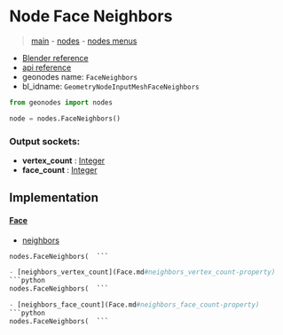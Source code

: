 # Node Face Neighbors

> [main](../structure.md) - [nodes](nodes.md) - [nodes menus](nodes_menus.md)

- [Blender reference](https://docs.blender.org/manual/en/latest/modeling/geometry_nodes/mesh/face_neighbors.html)
- [api reference](https://docs.blender.org/api/current/bpy.types.GeometryNodeInputMeshFaceNeighbors.html)
- geonodes name: `FaceNeighbors`
- bl_idname: `GeometryNodeInputMeshFaceNeighbors`

```python
from geonodes import nodes

node = nodes.FaceNeighbors()
```

### Output sockets:

- **vertex_count** : [Integer](Integer.md)
- **face_count** : [Integer](Integer.md)

## Implementation

#### [Face](Face.md)

 - [neighbors](Face.md#neighbors-property)
  ```python
  nodes.FaceNeighbors(  ```

 - [neighbors_vertex_count](Face.md#neighbors_vertex_count-property)
  ```python
  nodes.FaceNeighbors(  ```

 - [neighbors_face_count](Face.md#neighbors_face_count-property)
  ```python
  nodes.FaceNeighbors(  ```

